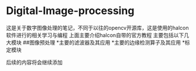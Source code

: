 # Digital-Image-processing
这是关于数字图像处理的笔记，不同于以往的opencv开源库，这是使用的halcon软件进行的相关学习与编程
上面主要介绍halcon自带的官方教程
主要包括以下几大模块
##图像预处理
*主要的滤波器及其应用
*主要的边缘检测算子及其应用
*标定模块

后续的内容将会继续添加

